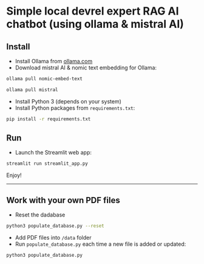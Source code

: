 # Simple local devrel expert RAG AI chatbot (using ollama & mistral AI)
 
## Install

- Install Ollama from [ollama.com](https://ollama.com)
- Download mistral AI & nomic text embedding for Ollama:
```bash
ollama pull nomic-embed-text
```
```bash
ollama pull mistral
```

- Install Python 3 (depends on your system)
- Install Python packages from `requirements.txt`:
```bash
pip install -r requirements.txt
```

## Run

- Launch the Streamlit web app:
```bash
streamlit run streamlit_app.py
```

Enjoy!

---

## Work with your own PDF files

- Reset the dadabase
```bash
python3 populate_database.py --reset
```

- Add PDF files into `/data` folder
- Run `populate_database.py` each time a new file is added or updated:
```bash
python3 populate_database.py
```

